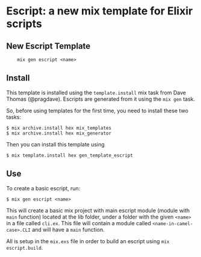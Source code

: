 # Escript: a new mix template for Elixir scripts

## New Escript Template

        mix gen escript <name>

## Install

This template is installed using the `template.install` mix task from Dave Thomas (@pragdave).
Escripts are generated from it using the `mix gen` task.

So, before using templates for the first time, you need to install these two tasks:

    $ mix archive.install hex mix_templates
    $ mix archive.install hex mix_generator

Then you can install this template using

    $ mix template.install hex gen_template_escript

## Use

To create a basic escript, run:

~~~
$ mix gen escript <name>
~~~

This will create a basic mix project with main escript module (module with `main` function) located at
the lib folder, under a folder with the given `<name>` in a file called `cli.ex`.
This file will contain a module called `<name-in-camel-case>.CLI` and will have
a `main` function.

All is setup in the `mix.exs` file in order to build an escript using `mix escript.build`.
